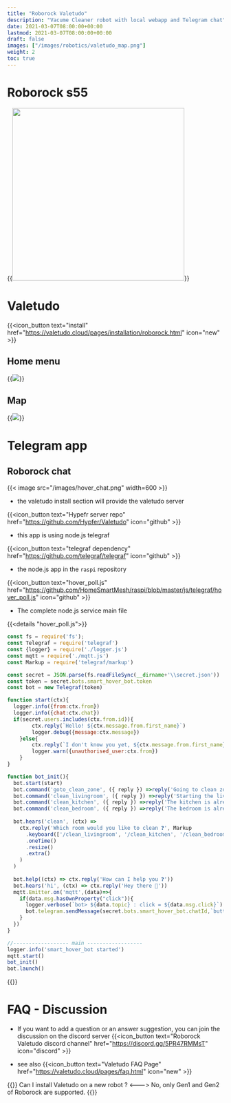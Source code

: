 ```yaml
---
title: "Roborock Valetudo"
description: "Vacume Cleaner robot with local webapp and Telegram chat"
date: 2021-03-07T08:00:00+00:00
lastmod: 2021-03-07T08:00:00+00:00
draft: false
images: ["/images/robotics/valetudo_map.png"]
weight: 2
toc: true
---
```

# Roborock s55
{{<image src="/images/robotics/roborock.png" width="400" >}}

# Valetudo

{{<icon_button text="install" href="https://valetudo.cloud/pages/installation/roborock.html" icon="new" >}}

## Home menu
{{<image src="/images/robotics/valetudo_home.png">}}

## Map

{{<image src="/images/robotics/valetudo_map.png">}}

# Telegram app

## Roborock chat
{{< image src="/images/hover_chat.png" width=600 >}}

* the valetudo install section will provide the valetudo server

{{<icon_button text="Hypefr server repo" href="https://github.com/Hypfer/Valetudo" icon="github" >}}

* this app is using node.js telegraf

{{<icon_button text="telegraf dependency" href="https://github.com/telegraf/telegraf" icon="github" >}}

* the node.js app in the `raspi` repository

{{<icon_button text="hover_poll.js" href="https://github.com/HomeSmartMesh/raspi/blob/master/js/telegraf/hover_poll.js" icon="github" >}}

* The complete node.js service main file

{{<details "hover_poll.js">}}
```javascript
const fs = require('fs');
const Telegraf = require('telegraf')
const {logger} = require('./logger.js')
const mqtt = require('./mqtt.js')
const Markup = require('telegraf/markup')

const secret = JSON.parse(fs.readFileSync(__dirname+'\\secret.json'))
const token = secret.bots.smart_hover_bot.token
const bot = new Telegraf(token)

function start(ctx){
  logger.info({from:ctx.from})
  logger.info({chat:ctx.chat})
  if(secret.users.includes(ctx.from.id)){
        ctx.reply(`Hello! ${ctx.message.from.first_name}`)
        logger.debug({message:ctx.message})
    }else{
        ctx.reply(`I don't know you yet, ${ctx.message.from.first_name}`)
        logger.warn({unauthorised_user:ctx.from})
    }
}

function bot_init(){
  bot.start(start)
  bot.command('goto_clean_zone', ({ reply }) =>reply('Going to clean zone'))
  bot.command('clean_livingroom', ({ reply }) =>reply('Starting the livingroom cleaning'))
  bot.command('clean_kitchen', ({ reply }) =>reply('The kitchen is already clean 🍽️'))
  bot.command('clean_bedroom', ({ reply }) =>reply('The bedroom is already clean 🛏️'))
  
  bot.hears('clean', (ctx) =>
    ctx.reply('Which room would you like to clean ❓', Markup
      .keyboard(['/clean_livingroom', '/clean_kitchen', '/clean_bedroom'])
      .oneTime()
      .resize()
      .extra()
    )
  )
  
  bot.help((ctx) => ctx.reply('How can I help you ❓'))
  bot.hears('hi', (ctx) => ctx.reply('Hey there 👋'))
  mqtt.Emitter.on('mqtt',(data)=>{
    if(data.msg.hasOwnProperty("click")){
      logger.verbose(`bot> ${data.topic} : click = ${data.msg.click}`)
      bot.telegram.sendMessage(secret.bots.smart_hover_bot.chatId,`button clicked ${data.msg.click}`)
    }
  })
}

//------------------ main ------------------
logger.info('smart_hover_bot started')
mqtt.start()
bot_init()
bot.launch()
```
{{</details>}}

# FAQ - Discussion
* If you want to add a question or an answer suggestion, you can join the discussion on the discord server
{{<icon_button text="Roborock Valetudo discord channel" href="https://discord.gg/5PR47RMMsT" icon="discord" >}}

* see also
{{<icon_button text="Valetudo FAQ Page" href="https://valetudo.cloud/pages/faq.html" icon="new" >}}

{{<faq>}}
Can I install Valetudo on a new robot ?
<--->
No, only Gen1 and Gen2 of Roborock are supported.
{{</faq>}}
